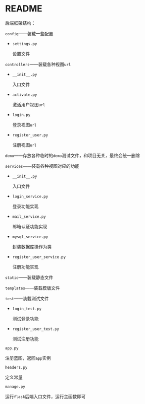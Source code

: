 # README

后端框架结构：

`config`——装载一些配置

* `settings.py`

  设置文件


`controllers`——装载各种视图`url`

* `__init__.py`

  入口文件

* `activate.py`

  激活用户视图`url`

* `login.py`

  登录视图`url`

* `register_user.py`

  注册视图`url`

`demo`——存放各种临时的`demo`测试文件，和项目无关，最终会统一删除

`services`——装载各种视图对应的功能

* `__init__.py`

  入口文件

* `login_service.py`

  登录功能实现

* `mail_service.py`

  邮箱认证功能实现

* `mysql_service.py`

  封装数据库操作为类

* `register_user_service.py`

  注册功能实现

`static`——装载静态文件

`templates`——装载模版文件

`test`——装载测试文件

* `login_test.py`

  测试登录功能

* `register_user_test.py`

  测试注册功能

`app.py`

注册蓝图，返回`app`实例

`headers.py`

定义常量

`manage.py`

运行`flask`后端入口文件，运行主函数即可

